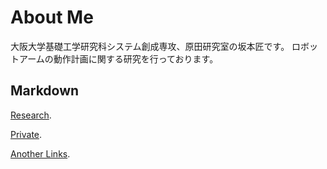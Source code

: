 # About Me

大阪大学基礎工学研究科システム創成専攻、原田研究室の坂本匠です。 ロボットアームの動作計画に関する研究を行っております。


## Markdown

[Research](./research.html).

[Private](./private.html).

[Another Links](./links.html).